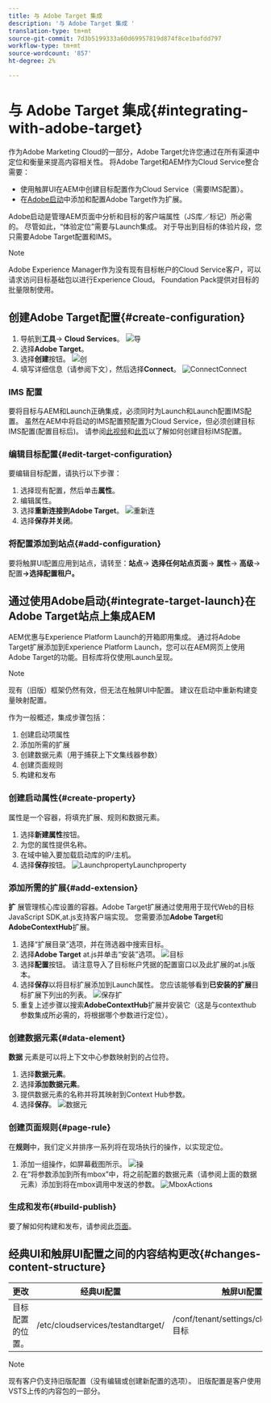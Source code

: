 ```yaml
---
title: 与 Adobe Target 集成
description: '与 Adobe Target 集成 '
translation-type: tm+mt
source-git-commit: 7d3b5199333a60d69957819d874f8ce1bafdd797
workflow-type: tm+mt
source-wordcount: '857'
ht-degree: 2%

---
```



# 与 Adobe Target 集成{#integrating-with-adobe-target}

作为Adobe Marketing Cloud的一部分，Adobe Target允许您通过在所有渠道中定位和衡量来提高内容相关性。 将Adobe Target和AEM作为Cloud Service整合需要：

* 使用触屏UI在AEM中创建目标配置作为Cloud Service（需要IMS配置）。
* 在[Adobe启动](https://docs.adobe.com/content/help/en/launch/using/intro/get-started/quick-start.html)中添加和配置Adobe Target作为扩展。

Adobe启动是管理AEM页面中分析和目标的客户端属性（JS库／标记）所必需的。 尽管如此，“体验定位”需要与Launch集成。 对于导出到目标的体验片段，您只需要Adobe Target配置和IMS。

>[!NOTE]
>
>Adobe Experience Manager作为没有现有目标帐户的Cloud Service客户，可以请求访问目标基础包以进行Experience Cloud。 Foundation Pack提供对目标的批量限制使用。

## 创建Adobe Target配置{#create-configuration}

1. 导航到&#x200B;**工具**→ **Cloud Services**。
   ![导](assets/cloudservice1.png "航")
2. 选择&#x200B;**Adobe Target**。
3. 选择&#x200B;**创建**按钮。
   ![创](assets/tenant1.png "建")
4. 填写详细信息（请参阅下文），然后选择&#x200B;**Connect**。
   ![ConnectConnect](assets/open_screen1.png "")

### IMS 配置

要将目标与AEM和Launch正确集成，必须同时为Launch和Launch配置IMS配置。 虽然在AEM中将启动的IMS配置预配置为Cloud Service，但必须创建目标IMS配置(配置目标后)。 请参阅[此视频](https://helpx.adobe.com/experience-manager/kt/sites/using/aem-sites-target-standard-technical-video-understand.html)和[此页](https://docs.adobe.com/content/help/en/experience-manager-65/administering/integration/integration-ims-adobe-io.html)以了解如何创建目标IMS配置。

### 编辑目标配置{#edit-target-configuration}

要编辑目标配置，请执行以下步骤：

1. 选择现有配置，然后单击&#x200B;**属性**。
2. 编辑属性。
3. 选择&#x200B;**重新连接到Adobe Target**。
   ![重新连](assets/edit_config_page1.png "接重新连接")
4. 选择&#x200B;**保存并关闭**。

### 将配置添加到站点{#add-configuration}

要将触屏UI配置应用到站点，请转至：**站点**→ **选择任何站点页面**→ **属性**→ **高级**→配置&#x200B;**→选择配置租户。**

## 通过使用Adobe启动{#integrate-target-launch}在Adobe Target站点上集成AEM

AEM优惠与Experience Platform Launch的开箱即用集成。 通过将Adobe Target扩展添加到Experience Platform Launch，您可以在AEM网页上使用Adobe Target的功能。目标库将仅使用Launch呈现。

>[!NOTE]
>
>现有（旧版）框架仍然有效，但无法在触屏UI中配置。 建议在启动中重新构建变量映射配置。

作为一般概述，集成步骤包括：

1. 创建启动项属性
2. 添加所需的扩展
3. 创建数据元素（用于捕获上下文集线器参数）
4. 创建页面规则
5. 构建和发布

### 创建启动属性{#create-property}

属性是一个容器，将填充扩展、规则和数据元素。

1. 选择&#x200B;**新建属性**&#x200B;按钮。
2. 为您的属性提供名称。
3. 在域中输入要加载启动库的IP/主机。
4. 选择&#x200B;**保存**按钮。
   ![LaunchpropertyLaunchproperty](assets/properties_newproperty1.png "")

### 添加所需的扩展{#add-extension}

**扩** 展管理核心库设置的容器。Adobe Target扩展通过使用用于现代Web的目标JavaScript SDK,at.js支持客户端实现。 您需要添加&#x200B;**Adobe Target**&#x200B;和&#x200B;**AdobeContextHub**&#x200B;扩展。

1. 选择“扩展目录”选项，并在筛选器中搜索目标。
2. 选择&#x200B;**Adobe Target** at.js并单击“安装”选项。
   ![目标](assets/search_ext1.png "搜索目标搜索")
3. 选择&#x200B;**配置**&#x200B;按钮。 请注意导入了目标帐户凭据的配置窗口以及此扩展的at.js版本。
4. 选择&#x200B;**保存**&#x200B;以将目标扩展添加到Launch属性。 您应该能够看到&#x200B;**已安装的扩展**目标扩展下列出的列表。
   ![保存扩](assets/configure_extension1.png "展保存扩展")
5. 重复上述步骤以搜索&#x200B;**AdobeContextHub**&#x200B;扩展并安装它（这是与contexthub参数集成所必需的，将根据哪个参数进行定位）。

### 创建数据元素{#data-element}

**数据** 元素是可以将上下文中心参数映射到的占位符。

1. 选择&#x200B;**数据元素**。
2. 选择&#x200B;**添加数据元素**。
3. 提供数据元素的名称并将其映射到Context Hub参数。
4. 选择&#x200B;**保存**。
   ![数据元](assets/data_elem1.png "素数据元素")

### 创建页面规则{#page-rule}

在&#x200B;**规则**&#x200B;中，我们定义并排序一系列将在现场执行的操作，以实现定位。

1. 添加一组操作，如屏幕截图所示。
   ![操](assets/rules1.png "作")
2. 在“将参数添加到所有mbox”中，将之前配置的数据元素（请参阅上面的数据元素）添加到将在mbox调用中发送的参数。
   ![MboxActions](assets/map_data1.png "")

### 生成和发布{#build-publish}

要了解如何构建和发布，请参阅此[页面](https://docs.adobe.com/content/help/en/experience-manager-learn/aem-target-tutorial/aem-target-implementation/using-launch-adobe-io.html)。

## 经典UI和触屏UI配置之间的内容结构更改{#changes-content-structure}

| **更改** | **经典UI配置** | **触屏UI配置** | **后果** |
|---|---|---|---|
| 目标配置的位置。 | /etc/cloudservices/testandtarget/ | /conf/tenant/settings/cloudservices/目标 | 以前在/etc/cloudservices/testandtarget下存在多个配置，但现在在租户下将存在单个配置。 |

>[!NOTE]
>
>现有客户仍支持旧版配置（没有编辑或创建新配置的选项）。 旧版配置是客户使用VSTS上传的内容包的一部分。
